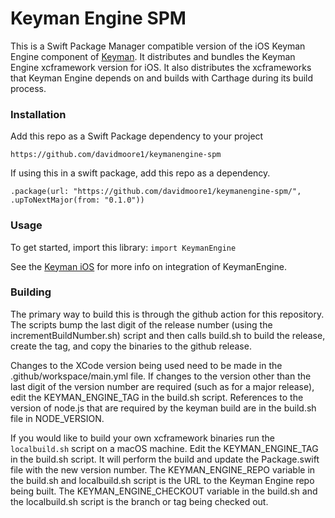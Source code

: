 # Keyman Engine SPM

This is a Swift Package Manager compatible version of the iOS Keyman Engine component of [Keyman](https://github.com/keymanapp/keyman). 
It distributes and bundles the Keyman Engine xcframework version for iOS.  It also distributes the xcframeworks that Keyman Engine
depends on and builds with Carthage during its build process. 

### Installation
Add this repo as a Swift Package dependency to your project
```
https://github.com/davidmoore1/keymanengine-spm
```

If using this in a swift package, add this repo as a dependency.
```
.package(url: "https://github.com/davidmoore1/keymanengine-spm/", .upToNextMajor(from: "0.1.0"))
```

### Usage

To get started, import this library: `import KeymanEngine` 

See the [Keyman iOS](https://github.com/keymanapp/keyman/tree/master/ios) for more info on integration of KeymanEngine. 

### Building
The primary way to build this is through the github action for this repository.  The scripts bump the last digit of the release
number (using the incrementBuildNumber.sh) script and then calls build.sh to build the release, create the tag, and copy the 
binaries to the github release. 

Changes to the XCode version being used need to be made in the .github/workspace/main.yml file.  If changes to the version
other than the last digit of the version number are required (such as for a major release), edit the KEYMAN_ENGINE_TAG in the build.sh script.
References to the version of node.js that are required by the keyman build are in the build.sh file in NODE_VERSION.

If you would like to build your own xcframework binaries run the `localbuild.sh` script on a macOS machine. 
Edit the KEYMAN_ENGINE_TAG in the build.sh script.  It will perform the build and update the Package.swift file with the new version number.
The KEYMAN_ENGINE_REPO variable in the build.sh and localbuild.sh script is the URL to the Keyman Engine repo being built.
The KEYMAN_ENGINE_CHECKOUT variable in the build.sh and the localbuild.sh script is the branch or tag being checked out.
